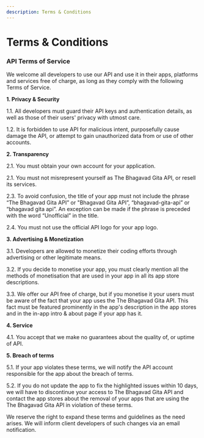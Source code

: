 ```yaml
---
description: Terms & Conditions
---
```


# Terms & Conditions

### API Terms of Service

We welcome all developers to use our API and use it in their apps, platforms and services free of charge, as long as they comply with the following Terms of Service.

**1. Privacy & Security**

1.1. All developers must guard their API keys and authentication details, as well as those of their users' privacy with utmost care.

1.2. It is forbidden to use API for malicious intent, purposefully cause damage the API, or attempt to gain unauthorized data from or use of other accounts.

**2. Transparency**

2.1. You must obtain your own account for your application.

2.1. You must not misrepresent yourself as The Bhagavad Gita API, or resell its services.

2.3. To avoid confusion, the title of your app must not include the phrase “The Bhagavad Gita API” or "Bhagavad Gita API”, “bhagavad-gita-api” or “bhagavad gita api”. An exception can be made if the phrase is preceded with the word “Unofficial” in the title.

2.4. You must not use the official API logo for your app logo.

**3. Advertising & Monetization**

3.1. Developers are allowed to monetize their coding efforts through advertising or other legitimate means.

3.2. If you decide to monetise your app, you must clearly mention all the methods of monetisation that are used in your app in all its app store descriptions.

3.3. We offer our API free of charge, but if you monetise it your users must be aware of the fact that your app uses the The Bhagavad Gita API. This fact must be featured prominently in the app's description in the app stores and in the in-app intro & about page if your app has it.

**4. Service**

4.1. You accept that we make no guarantees about the quality of, or uptime of API.

**5. Breach of terms**

5.1. If your app violates these terms, we will notify the API account responsible for the app about the breach of terms.

5.2. If you do not update the app to fix the highlighted issues within 10 days, we will have to discontinue your access to The Bhagavad Gita API and contact the app stores about the removal of your apps that are using the The Bhagavad Gita API in violation of these terms.

We reserve the right to expand these terms and guidelines as the need arises. We will inform client developers of such changes via an email notification.


